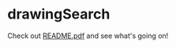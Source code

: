 # drawingSearch

Check out [README.pdf](https://github.com/BenTsai85/drawingSearch/blob/master/README.pdf) and see what's going on!
